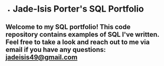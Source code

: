- # Jade-Isis Porter's SQL Portfolio

## Welcome to my SQL portfolio! This code repository contains examples of SQL I've written. Feel free to take a look and reach out to me via email if you have any questions: jadeisis49@gmail.com
